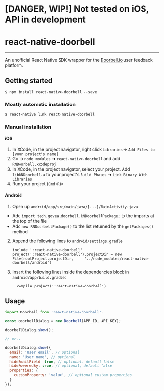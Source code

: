 # [DANGER, WIP!] Not tested on iOS, API in development

# react-native-doorbell
---

An unofficial React Native SDK wrapper for the [Doorbell.io](https://doorbell.io) user feedback platform.

## Getting started

`$ npm install react-native-doorbell --save`

### Mostly automatic installation

`$ react-native link react-native-doorbell`

### Manual installation


#### iOS

1. In XCode, in the project navigator, right click `Libraries` ➜ `Add Files to [your project's name]`
2. Go to `node_modules` ➜ `react-native-doorbell` and add `RNDoorbell.xcodeproj`
3. In XCode, in the project navigator, select your project. Add `libRNDoorbell.a` to your project's `Build Phases` ➜ `Link Binary With Libraries`
4. Run your project (`Cmd+R`)<

#### Android

1. Open up `android/app/src/main/java/[...]/MainActivity.java`
  - Add `import tech.govea.doorbell.RNDoorbellPackage;` to the imports at the top of the file
  - Add `new RNDoorbellPackage()` to the list returned by the `getPackages()` method
2. Append the following lines to `android/settings.gradle`:
  	```
  	include ':react-native-doorbell'
  	project(':react-native-doorbell').projectDir = new File(rootProject.projectDir, 	'../node_modules/react-native-doorbell/android')
  	```
3. Insert the following lines inside the dependencies block in `android/app/build.gradle`:
  	```
      compile project(':react-native-doorbell')
  	```


## Usage
```javascript
import Doorbell from 'react-native-doorbell';

const doorbellDialog = new Doorbell(APP_ID, API_KEY);

doorbellDialog.show();

// or..

doorbellDialog.show({
  email: 'User email', // optional
  name: 'User name', // optional
  hideEmailField: true, // optional, default false
  hidePoweredBy: true, // optional, default false
  properties: {
    customProperty: 'value', // optional custom properties
  }
});
```
